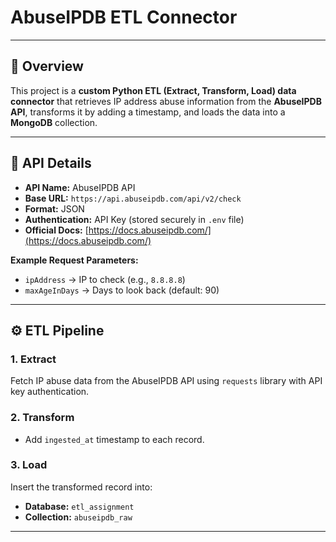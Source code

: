 # AbuseIPDB ETL Connector



---

## 📌 Overview
This project is a **custom Python ETL (Extract, Transform, Load) data connector** that retrieves IP address abuse information from the **AbuseIPDB API**, transforms it by adding a timestamp, and loads the data into a **MongoDB** collection.

---

## 🔗 API Details
- **API Name:** AbuseIPDB API
- **Base URL:** `https://api.abuseipdb.com/api/v2/check`
- **Format:** JSON
- **Authentication:** API Key (stored securely in `.env` file)
- **Official Docs:** [https://docs.abuseipdb.com/](https://docs.abuseipdb.com/)

**Example Request Parameters:**
- `ipAddress` → IP to check (e.g., `8.8.8.8`)
- `maxAgeInDays` → Days to look back (default: 90)

---

## ⚙️ ETL Pipeline

### **1. Extract**
Fetch IP abuse data from the AbuseIPDB API using `requests` library with API key authentication.

### **2. Transform**
- Add `ingested_at` timestamp to each record.

### **3. Load**
Insert the transformed record into:
- **Database:** `etl_assignment`
- **Collection:** `abuseipdb_raw`

---


